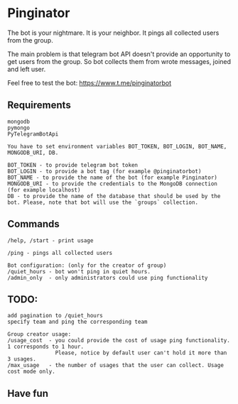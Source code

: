 # Pinginator
The bot is your nightmare. It is your neighbor. It pings all collected users from the group.

The main problem is that telegram bot API doesn't provide an opportunity to get users from the group.
So bot collects them from wrote messages, joined and left user.

Feel free to test the bot: <https://www.t.me/pinginatorbot>

## Requirements
```
mongodb
pymongo
PyTelegramBotApi

You have to set environment variables BOT_TOKEN, BOT_LOGIN, BOT_NAME, MONGODB_URI, DB.

BOT_TOKEN - to provide telegram bot token
BOT_LOGIN - to provide a bot tag (for example @pinginatorbot)
BOT_NAME - to provide the name of the bot (for example Pinginator)
MONGODB_URI - to provide the credentials to the MongoDB connection (for example localhost)
DB - to provide the name of the database that should be used by the bot. Please, note that bot will use the `groups` collection.
```

## Commands

```
/help, /start - print usage

/ping - pings all collected users

Bot configuration: (only for the creator of group)
/quiet_hours - bot won't ping in quiet hours.
/admin_only  - only administrators could use ping functionality
```

## TODO:
```
add pagination to /quiet_hours
specify team and ping the corresponding team

Group creator usage:
/usage_cost  - you could provide the cost of usage ping functionality. 1 corresponds to 1 hour.
               Please, notice by default user can't hold it more than 3 usages.
/max_usage   - the number of usages that the user can collect. Usage cost mode only.
```

## Have fun
